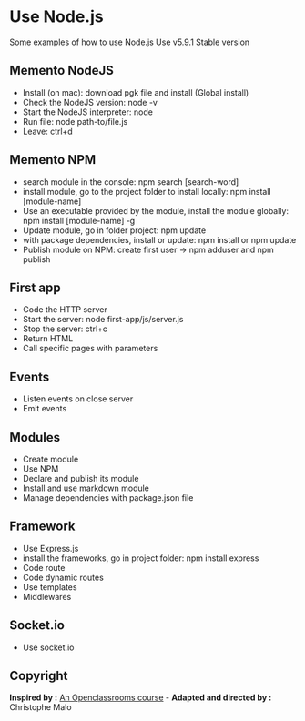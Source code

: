 # Use Node.js

Some examples of how to use Node.js
Use v5.9.1 Stable version

## Memento NodeJS
- Install (on mac): download pgk file and install (Global install)
- Check the NodeJS version: node -v
- Start the NodeJS interpreter: node
- Run file: node path-to/file.js
- Leave: ctrl+d

## Memento NPM
- search module in the console: npm search [search-word]
- install module, go to the project folder to install locally: npm install [module-name]
- Use an executable provided by the module, install the module globally: npm install [module-name] -g
- Update module, go in folder project: npm update 
- with package dependencies, install or update: npm install or npm update
- Publish module on NPM: create first user -> npm adduser and npm publish

## First app
- Code the HTTP server
- Start the server: node first-app/js/server.js
- Stop the server: ctrl+c
- Return HTML
- Call specific pages with parameters

## Events
- Listen events on close server
- Emit events

## Modules
- Create module
- Use NPM
- Declare and publish its module
- Install and use markdown module
- Manage dependencies with package.json file

## Framework
- Use Express.js
- install the frameworks, go in project folder: npm install express
- Code route
- Code dynamic routes
- Use templates
- Middlewares

## Socket.io
- Use socket.io

## Copyright
**Inspired by :** [An Openclassrooms course](https://openclassrooms.com/courses/des-applications-ultra-rapides-avec-node-js) - **Adapted and directed by :** Christophe Malo
